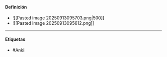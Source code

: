 #### Definición
- ![[Pasted image 20250913095703.png|500]]
- ![[Pasted image 20250913095612.png]]
***
#### Etiquetas
- #Anki 
